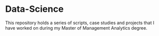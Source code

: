 # Data-Science

This repository holds a series of scripts, case studies and projects that I have worked on during my Master of Management Analytics degree.
